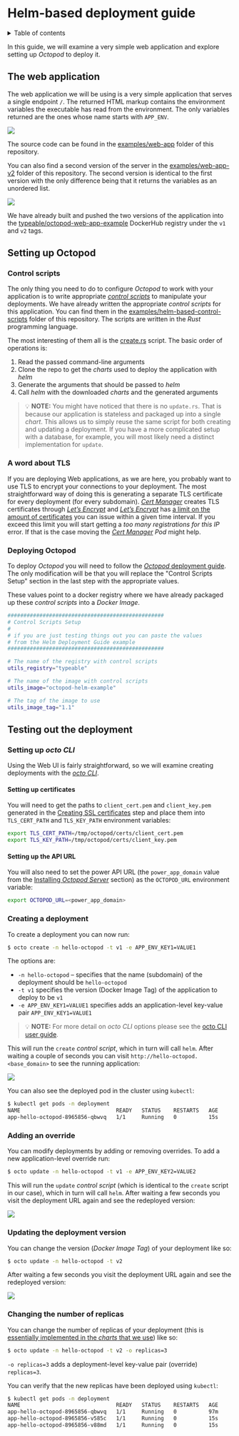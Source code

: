 # Helm-based deployment guide

<details>
  <summary>Table of contents</summary>

- [The web application](#the-web-application)
- [Setting up Octopod](#setting-up-octopod)
  - [Control scripts](#control-scripts)
  - [A word about TLS](#a-word-about-tls)
  - [Deploying Octopod](#deploying-octopod)
- [Testing out the deployment](#testing-out-the-deployment)
  - [Setting up _octo CLI_](#setting-up-octo-cli)
    - [Setting up certificates](#setting-up-certificates)
    - [Setting up the API URL](#setting-up-the-api-url)
  - [Creating a deployment](#creating-a-deployment)
  - [Adding an override](#adding-an-override)
  - [Updating the deployment version](#updating-the-deployment-version)
  - [Changing the number of replicas](#changing-the-number-of-replicas)

</details>

In this guide, we will examine a very simple web application and explore setting up _Octopod_ to deploy it.

## The web application

The web application we will be using is a very simple application that serves a single endpoint `/`. The returned HTML markup contains the environment variables the executable has read from the environment. The only variables returned are the ones whose name starts with `APP_ENV`.

![](../images/first.png)

The source code can be found in the [examples/web-app](../../examples/web-app) folder of this repository.

You can also find a second version of the server in the [examples/web-app-v2](../../examples/web-app-v2) folder of this repository. The second version is identical to the first version with the only difference being that it returns the variables as an unordered list.

![](../images/second.png)

We have already built and pushed the two versions of the application into the [typeable/octopod-web-app-example](https://hub.docker.com/repository/docker/typeable/octopod-web-app-example) DockerHub registry under the `v1` and `v2` tags.

## Setting up Octopod

### Control scripts

The only thing you need to do to configure _Octopod_ to work with your application is to write appropriate [_control scripts_](Control_scripts.md) to manipulate your deployments. We have already written the appropriate _control scripts_ for this application. You can find them in the [examples/helm-based-control-scripts](../../examples/helm-based-control-scripts) folder of this repository. The scripts are written in the _Rust_ programming language.

The most interesting of them all is the [create.rs](../../examples/helm-based-control-scripts/src/bin/create.rs) script. The basic order of operations is:

1. Read the passed command-line arguments
2. Clone the repo to get the _charts_ used to deploy the application with _helm_
3. Generate the arguments that should be passed to _helm_
4. Call _helm_ with the downloaded _charts_ and the generated arguments

> 💡 **NOTE:** You might have noticed that there is no `update.rs`. That is because our application is stateless and packaged up into a single _chart_. This allows us to simply reuse the same script for both creating and updating a deployment. If you have a more complicated setup with a database, for example, you will most likely need a distinct implementation for `update`.

### A word about TLS

If you are deploying Web applications, as we are here, you probably want to use TLS to encrypt your connections to your deployment. The most straightforward way of doing this is generating a separate TLS certificate for every deployment (for every subdomain). [_Cert Manager_][cert-manager] creates TLS certificates through [_Let’s Encrypt_][lets-encrypt] and [_Let’s Encrypt_][lets-encrypt] has [a limit on the amount of certificates][lets-encrypt-rate-limits] you can issue within a given time interval. If you exceed this limit you will start getting a _too many registrations for this IP_ error. If that is the case moving the [_Cert Manager_][cert-manager] _Pod_ might help.

### Deploying Octopod

To deploy _Octopod_ you will need to follow the [_Octopod_ deployment guide](Octopod_deployment_guide.md). The only modification will be that you will replace the "Control Scripts Setup" section in the last step with the appropriate values.

These values point to a docker registry where we have already packaged up these _control scripts_ into a _Docker Image_.

```bash
#################################################
# Control Scripts Setup
#
# if you are just testing things out you can paste the values
# from the Helm Deployment Guide example
#################################################

# The name of the registry with control scripts
utils_registry="typeable"

# The name of the image with control scripts
utils_image="octopod-helm-example"

# The tag of the image to use
utils_image_tag="1.1"
```

## Testing out the deployment

### Setting up _octo CLI_

Using the Web UI is fairly straightforward, so we will examine creating deployments with the [_octo CLI_](Octo_user_guide.md).

#### Setting up certificates

You will need to get the paths to `client_cert.pem` and `client_key.pem` generated in the [Creating SSL certificates](Octopod_deployment_guide.md#creating-ssl-certificates) step and place them into `TLS_CERT_PATH` and `TLS_KEY_PATH` environment variables:

```bash
export TLS_CERT_PATH=/tmp/octopod/certs/client_cert.pem
export TLS_KEY_PATH=/tmp/octopod/certs/client_key.pem
```

#### Setting up the API URL

You will also need to set the power API URL (the `power_app_domain` value from the [Installing _Octopod Server_](Octopod_deployment_guide.md#installing-octopod-server) section) as the `OCTOPOD_URL` environment variable:

```bash
export OCTOPOD_URL=<power_app_domain>
```

### Creating a deployment

To create a deployment you can now run:

```bash
$ octo create -n hello-octopod -t v1 -e APP_ENV_KEY1=VALUE1
```

The options are:
- `-n hello-octopod` – specifies that the name (subdomain) of the deployment should be `hello-octopod`
- `-t v1` specifies the version (Docker Image Tag) of the application to deploy to be `v1`
- `-e APP_ENV_KEY1=VALUE1` specifies adds an application-level key-value pair `APP_ENV_KEY1=VALUE1`

> 💡 **NOTE:** For more detail on _octo CLI_ options please see the [octo CLI user guide](Octo_user_guide.md).

This will run the `create` _control script_, which in turn will call `helm`. After waiting a couple of seconds you can visit `http://hello-octopod.<base_domain>` to see the running application:

![](../images/hello-octopod-1.png)

You can also see the deployed pod in the cluster using `kubectl`:

```bash
$ kubectl get pods -n deployment
NAME                              READY   STATUS    RESTARTS   AGE
app-hello-octopod-8965856-qbwvq   1/1     Running   0          15s
```

### Adding an override

You can modify deployments by adding or removing overrides. To add a new application-level override run:

```bash
$ octo update -n hello-octopod -t v1 -e APP_ENV_KEY2=VALUE2
```

This will run the `update` _control script_ (which is identical to the `create` script in our case), which in turn will call `helm`. After waiting a few seconds you visit the deployment URL again and see the redeployed version:

![](../images/hello-octopod-2.png)

### Updating the deployment version

You can change the version (_Docker Image Tag_) of your deployment like so:

```bash
$ octo update -n hello-octopod -t v2
```

After waiting a few seconds you visit the deployment URL again and see the redeployed version:

![](../images/hello-octopod-3.png)

### Changing the number of replicas

You can change the number of replicas of your deployment (this is [essentially implemented in the _charts_ that we use](../../examples/web-app/charts/web-app/templates/deployment.yaml#L7)) like so:

```bash
$ octo update -n hello-octopod -t v2 -o replicas=3
```

`-o replicas=3` adds a deployment-level key-value pair (override) `replicas=3`.

You can verify that the new replicas have been deployed using `kubectl`:

```bash
$ kubectl get pods -n deployment
NAME                              READY   STATUS    RESTARTS   AGE
app-hello-octopod-8965856-qbwvq   1/1     Running   0          97m
app-hello-octopod-8965856-v585c   1/1     Running   0          15s
app-hello-octopod-8965856-v88md   1/1     Running   0          15s
```

[cert-manager]: https://cert-manager.io/docs
[lets-encrypt]: https://letsencrypt.org
[lets-encrypt-rate-limits]: https://letsencrypt.org/docs/rate-limits
